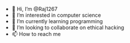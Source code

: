 - 👋 Hi, I’m @Raj1267
- 👀 I’m interested in computer science
- 🌱 I’m currently learning programming
- 💞️ I’m looking to collaborate on ethical hacking
- 📫 How to reach me 

<!---
Raj1267/Raj1267 is a ✨ special ✨ repository because its `README.md` (this file) appears on your GitHub profile.
You can click the Preview link to take a look at your changes.
--->
